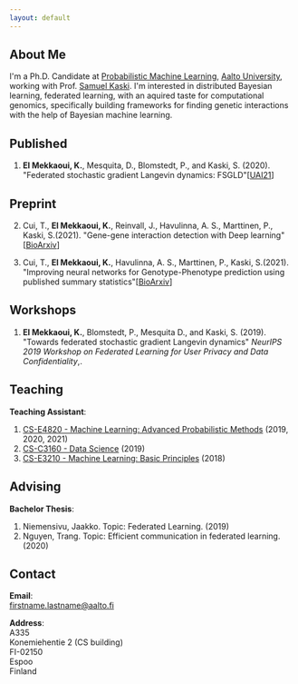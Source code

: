 ```yaml
---
layout: default
---
```


## About Me
 I'm a Ph.D. Candidate at [Probabilistic Machine Learning](https://research.cs.aalto.fi/pml/), [Aalto University](http://www.aalto.fi/en/), working with Prof. [Samuel Kaski](https://people.aalto.fi/samuel.kaski). I'm interested in distributed Bayesian learning, federated learning, with an aquired taste for computational genomics, specifically building frameworks for finding genetic interactions with the help of Bayesian machine learning.

<!-- More about me [here](./more_about_me.html). --> 

## Published
1.  **El Mekkaoui, K.**, Mesquita, D., Blomstedt, P., and Kaski, S. (2020). "Federated stochastic gradient Langevin dynamics: FSGLD"\[[UAI21](https://proceedings.mlr.press/v161/mekkaoui21a.html)\]

## Preprint
2.  Cui, T., **El Mekkaoui, K.**, Reinvall, J., Havulinna, A. S., Marttinen, P., Kaski, S.(2021). "Gene-gene interaction detection with Deep learning"\[[BioArxiv](https://www.biorxiv.org/content/10.1101/2021.03.12.435063v1.abstract)\]

3.  Cui, T., **El Mekkaoui, K.**, Havulinna, A. S., Marttinen, P., Kaski, S.(2021). "Improving neural networks for Genotype-Phenotype prediction using published summary statistics"\[[BioArxiv](https://www.biorxiv.org/content/10.1101/2021.11.09.467937v1.abstract)\]

## Workshops
1. **El Mekkaoui, K.**, Blomstedt, P., Mesquita D., and Kaski, S. (2019). "Towards federated stochastic gradient Langevin dynamics" _NeurIPS 2019 Workshop on Federated Learning for User Privacy and Data Confidentiality_,.

## Teaching
**Teaching Assistant**:
1. [CS-E4820 - Machine Learning: Advanced Probabilistic Methods](https://mycourses.aalto.fi/course/view.php?id=24365) (2019, 2020, 2021)
2. [CS-C3160 - Data Science](https://mycourses.aalto.fi/course/view.php?id=24330) (2019)
3. [CS-E3210 - Machine Learning: Basic Principles](https://mycourses.aalto.fi/course/view.php?id=20569) (2018)

## Advising
**Bachelor Thesis**:
1. Niemensivu, Jaakko. Topic: Federated Learning. (2019)
2. Nguyen, Trang. Topic: Efficient communication in federated learning. (2020)

## Contact
**Email**:   
[firstname.lastname@aalto.fi](mailto:khaoula.elmekkaoui@aalto.fi)

**Address**:   
A335  
Konemiehentie 2 (CS building)  
FI-02150  
Espoo  
Finland  

